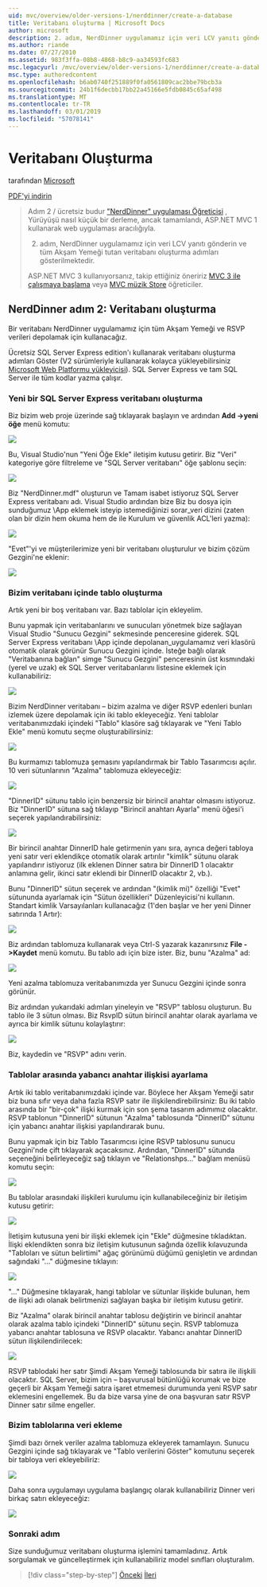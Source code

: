 ```yaml
---
uid: mvc/overview/older-versions-1/nerddinner/create-a-database
title: Veritabanı oluşturma | Microsoft Docs
author: microsoft
description: 2. adım, NerdDinner uygulamamız için veri LCV yanıtı gönderin ve tüm Akşam Yemeği tutan veritabanı oluşturma adımları gösterilmektedir.
ms.author: riande
ms.date: 07/27/2010
ms.assetid: 983f3ffa-08b8-4868-b8c9-aa34593fc683
msc.legacyurl: /mvc/overview/older-versions-1/nerddinner/create-a-database
msc.type: authoredcontent
ms.openlocfilehash: b6ab0740f251889f0fa0561809cac2bbe79bcb3a
ms.sourcegitcommit: 24b1f6decbb17bb22a45166e5fdb0845c65af498
ms.translationtype: MT
ms.contentlocale: tr-TR
ms.lasthandoff: 03/01/2019
ms.locfileid: "57078141"
---
```

<a name="create-a-database"></a>Veritabanı Oluşturma
====================
tarafından [Microsoft](https://github.com/microsoft)

[PDF'yi indirin](http://aspnetmvcbook.s3.amazonaws.com/aspnetmvc-nerdinner_v1.pdf)

> Adım 2 / ücretsiz budur ["NerdDinner" uygulaması Öğreticisi](introducing-the-nerddinner-tutorial.md) , Yürüyüşü nasıl küçük bir derleme, ancak tamamlandı, ASP.NET MVC 1 kullanarak web uygulaması aracılığıyla.
> 
> 2. adım, NerdDinner uygulamamız için veri LCV yanıtı gönderin ve tüm Akşam Yemeği tutan veritabanı oluşturma adımları gösterilmektedir.
> 
> ASP.NET MVC 3 kullanıyorsanız, takip ettiğiniz öneririz [MVC 3 ile çalışmaya başlama](../../older-versions/getting-started-with-aspnet-mvc3/cs/intro-to-aspnet-mvc-3.md) veya [MVC müzik Store](../../older-versions/mvc-music-store/mvc-music-store-part-1.md) öğreticiler.


## <a name="nerddinner-step-2-creating-the-database"></a>NerdDinner adım 2: Veritabanı oluşturma

Bir veritabanı NerdDinner uygulamamız için tüm Akşam Yemeği ve RSVP verileri depolamak için kullanacağız.

Ücretsiz SQL Server Express edition'ı kullanarak veritabanı oluşturma adımları Göster (V2 sürümleriyle kullanarak kolayca yükleyebilirsiniz [Microsoft Web Platformu yükleyicisi](https://www.microsoft.com/web/downloads/platform.aspx)). SQL Server Express ve tam SQL Server ile tüm kodlar yazma çalışır.

### <a name="creating-a-new-sql-server-express-database"></a>Yeni bir SQL Server Express veritabanı oluşturma

Biz bizim web proje üzerinde sağ tıklayarak başlayın ve ardından **Add -&gt;yeni öğe** menü komutu:

![](create-a-database/_static/image1.png)

Bu, Visual Studio'nun "Yeni Öğe Ekle" iletişim kutusu getirir. Biz "Veri" kategoriye göre filtreleme ve "SQL Server veritabanı" öğe şablonu seçin:

![](create-a-database/_static/image2.png)

Biz "NerdDinner.mdf" oluşturun ve Tamam isabet istiyoruz SQL Server Express veritabanı adı. Visual Studio ardından bize Biz bu dosya için sunduğumuz \App eklemek isteyip istemediğinizi sorar\_veri dizini (zaten olan bir dizin hem okuma hem de ile Kurulum ve güvenlik ACL'leri yazma):

![](create-a-database/_static/image3.png)

"Evet"'yi ve müşterilerimize yeni bir veritabanı oluşturulur ve bizim çözüm Gezgini'ne eklenir:

![](create-a-database/_static/image4.png)

### <a name="creating-tables-within-our-database"></a>Bizim veritabanı içinde tablo oluşturma

Artık yeni bir boş veritabanı var. Bazı tablolar için ekleyelim.

Bunu yapmak için veritabanlarını ve sunucuları yönetmek bize sağlayan Visual Studio "Sunucu Gezgini" sekmesinde penceresine giderek. SQL Server Express veritabanı \App içinde depolanan\_uygulamamız veri klasörü otomatik olarak görünür Sunucu Gezgini içinde. İsteğe bağlı olarak "Veritabanına bağlan" simge "Sunucu Gezgini" penceresinin üst kısmındaki (yerel ve uzak) ek SQL Server veritabanlarını listesine eklemek için kullanabiliriz:

![](create-a-database/_static/image5.png)

Bizim NerdDinner veritabanı – bizim azalma ve diğer RSVP edenleri bunları izlemek üzere depolamak için iki tablo ekleyeceğiz. Yeni tablolar veritabanımızdaki içindeki "Tablo" klasöre sağ tıklayarak ve "Yeni Tablo Ekle" menü komutu seçme oluşturabilirsiniz:

![](create-a-database/_static/image6.png)

Bu kurmamızı tablomuza şemasını yapılandırmak bir Tablo Tasarımcısı açılır. 10 veri sütunlarının "Azalma" tablomuza ekleyeceğiz:

![](create-a-database/_static/image7.png)

"DinnerID" sütunu tablo için benzersiz bir birincil anahtar olmasını istiyoruz. Biz "DinnerID" sütuna sağ tıklayıp "Birincil anahtarı Ayarla" menü öğesi'i seçerek yapılandırabilirsiniz:

![](create-a-database/_static/image8.png)

Bir birincil anahtar DinnerID hale getirmenin yanı sıra, ayrıca değeri tabloya yeni satır veri eklendikçe otomatik olarak artırılır "kimlik" sütunu olarak yapılandırır istiyoruz (ilk eklenen Dinner satıra bir DinnerID 1 olacaktır anlamına gelir, ikinci satır eklendi bir DinnerID olacaktır 2, vb.).

Bunu "DinnerID" sütun seçerek ve ardından "(kimlik mi)" özelliği "Evet" sütununda ayarlamak için "Sütun özellikleri" Düzenleyicisi'ni kullanın. Standart kimlik Varsayılanları kullanacağız (1'den başlar ve her yeni Dinner satırında 1 Artır):

![](create-a-database/_static/image9.png)

Biz ardından tablomuza kullanarak veya Ctrl-S yazarak kazanırsınız **File -&gt;Kaydet** menü komutu. Bu tablo adı için bize ister. Biz, bunu "Azalma" ad:

![](create-a-database/_static/image10.png)

Yeni azalma tablomuza veritabanımızda yer Sunucu Gezgini içinde sonra görünür.

Biz ardından yukarıdaki adımları yineleyin ve "RSVP" tablosu oluşturun. Bu tablo ile 3 sütun olması. Biz RsvpID sütun birincil anahtar olarak ayarlama ve ayrıca bir kimlik sütunu kolaylaştırır:

![](create-a-database/_static/image11.png)

Biz, kaydedin ve "RSVP" adını verin.

### <a name="setting-up-a-foreign-key-relationship-between-tables"></a>Tablolar arasında yabancı anahtar ilişkisi ayarlama

Artık iki tablo veritabanımızdaki içinde var. Böylece her Akşam Yemeği satır biz buna sıfır veya daha fazla RSVP satır ile ilişkilendirebilirsiniz: Bu iki tablo arasında bir "bir-çok" ilişki kurmak için son şema tasarım adımımız olacaktır. RSVP tablonun "DinnerID" sütunun "Azalma" tablosunda "DinnerID" sütunu için yabancı anahtar ilişkisi yapılandırarak bunu.

Bunu yapmak için biz Tablo Tasarımcısı içine RSVP tablosunu sunucu Gezgini'nde çift tıklayarak açacaksınız. Ardından, "DinnerID" sütunda seçeneğini belirleyeceğiz sağ tıklayın ve "Relationshps..." bağlam menüsü komutu seçin:

![](create-a-database/_static/image12.png)

Bu tablolar arasındaki ilişkileri kurulumu için kullanabileceğiniz bir iletişim kutusu getirir:

![](create-a-database/_static/image13.png)

İletişim kutusuna yeni bir ilişki eklemek için "Ekle" düğmesine tıkladıktan. İlişki eklendikten sonra biz iletişim kutusunun sağında özellik kılavuzunda "Tabloları ve sütun belirtimi" ağaç görünümü düğümü genişletin ve ardından sağındaki "..." düğmesine tıklayın:

![](create-a-database/_static/image14.png)

"..." Düğmesine tıklayarak, hangi tablolar ve sütunlar ilişkide bulunan, hem de ilişki adı olanak belirtmenizi sağlayan başka bir iletişim kutusu getirir.

Biz "Azalma" olarak birincil anahtar tablosu değiştirin ve birincil anahtar olarak azalma tablo içindeki "DinnerID" sütunu seçin. RSVP tablomuza yabancı anahtar tablosuna ve RSVP olacaktır. Yabancı anahtar DinnerID sütun ilişkilendirilecek:

![](create-a-database/_static/image15.png)

RSVP tablodaki her satır Şimdi Akşam Yemeği tablosunda bir satıra ile ilişkili olacaktır. SQL Server, bizim için – başvurusal bütünlüğü korumak ve bize geçerli bir Akşam Yemeği satıra işaret etmemesi durumunda yeni RSVP satır eklemesini engellemek. Bu da bize varsa yine de ona başvuran satır RSVP Dinner satır silme engeller.

### <a name="adding-data-to-our-tables"></a>Bizim tablolarına veri ekleme

Şimdi bazı örnek veriler azalma tablomuza ekleyerek tamamlayın. Sunucu Gezgini içinde sağ tıklayarak ve "Tablo verilerini Göster" komutunu seçerek bir tabloya veri ekleyebiliriz:

![](create-a-database/_static/image16.png)

Daha sonra uygulamayı uygulama başlangıç olarak kullanabiliriz Dinner veri birkaç satırı ekleyeceğiz:

![](create-a-database/_static/image17.png)

### <a name="next-step"></a>Sonraki adım

Size sunduğumuz veritabanı oluşturma işlemini tamamladınız. Artık sorgulamak ve güncelleştirmek için kullanabiliriz model sınıfları oluşturalım.

> [!div class="step-by-step"]
> [Önceki](create-a-new-aspnet-mvc-project.md)
> [İleri](build-a-model-with-business-rule-validations.md)
